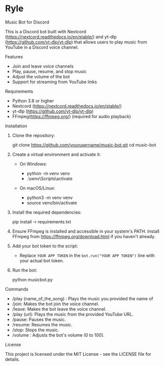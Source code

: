 # Ryle
Music Bot for Discord

This is a Discord bot built with 
Nextcord (https://nextcord.readthedocs.io/en/stable/) and 
yt-dlp (https://github.com/yt-dlp/yt-dlp) 
that allows users to play music from YouTube in a Discord voice channel.

Features

- Join and leave voice channels
- Play, pause, resume, and stop music
- Adjust the volume of the bot
- Support for streaming from YouTube links

Requirements

- Python 3.8 or higher
- Nextcord (https://nextcord.readthedocs.io/en/stable/)
- yt-dlp (https://github.com/yt-dlp/yt-dlp)
- FFmpeg(https://ffmpeg.org/) (required for audio playback)

Installation

1. Clone the repository:
    
    git clone https://github.com/yourusername/music-bot.git
    cd music-bot
   

2. Create a virtual environment and activate it:
    - On Windows:
      
      - python -m venv venv
      - .\venv\Scripts\activate
      
    - On macOS/Linux:
      
      - python3 -m venv venv
      - source venv/bin/activate
      

3. Install the required dependencies:
    
    pip install -r requirements.txt
    

4. Ensure FFmpeg is installed and accessible in your system's PATH. 
Install FFmpeg from https://ffmpeg.org/download.html if you haven't already.

5. Add your bot token to the script:
    - Replace `YOUR APP TOKEN` in the `bot.run("YOUR APP TOKEN")` line with your actual bot token.

6. Run the bot:
    
    python musicbot.py
    

Commands

- /play (name_of_the_song) : Plays the music you provided the name of
- /join: Makes the bot join the voice channel.
- /leave: Makes the bot leave the voice channel.
- /play (url): Plays the music from the provided YouTube URL.
- /pause: Pauses the music.
- /resume: Resumes the music.
- /stop: Stops the music.
- /volume <volume>: Adjusts the bot's volume (0 to 100).

License

This project is licensed under the MIT License - see the LICENSE file for details.


